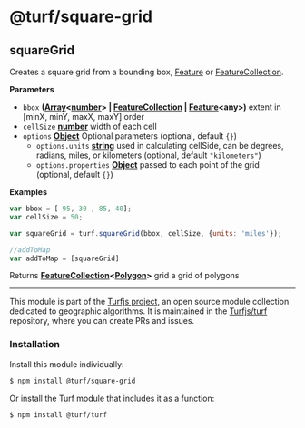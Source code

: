 # @turf/square-grid

<!-- Generated by documentation.js. Update this documentation by updating the source code. -->

## squareGrid

Creates a square grid from a bounding box, [Feature](http://geojson.org/geojson-spec.html#feature-objects) or [FeatureCollection](http://geojson.org/geojson-spec.html#feature-collection-objects).

**Parameters**

-   `bbox` **([Array](https://developer.mozilla.org/en-US/docs/Web/JavaScript/Reference/Global_Objects/Array)&lt;[number](https://developer.mozilla.org/en-US/docs/Web/JavaScript/Reference/Global_Objects/Number)> | [FeatureCollection](http://geojson.org/geojson-spec.html#feature-collection-objects) \| [Feature](http://geojson.org/geojson-spec.html#feature-objects)&lt;any>)** extent in [minX, minY, maxX, maxY] order
-   `cellSize` **[number](https://developer.mozilla.org/en-US/docs/Web/JavaScript/Reference/Global_Objects/Number)** width of each cell
-   `options` **[Object](https://developer.mozilla.org/en-US/docs/Web/JavaScript/Reference/Global_Objects/Object)** Optional parameters (optional, default `{}`)
    -   `options.units` **[string](https://developer.mozilla.org/en-US/docs/Web/JavaScript/Reference/Global_Objects/String)** used in calculating cellSide, can be degrees, radians, miles, or kilometers (optional, default `"kilometers"`)
    -   `options.properties` **[Object](https://developer.mozilla.org/en-US/docs/Web/JavaScript/Reference/Global_Objects/Object)** passed to each point of the grid (optional, default `{}`)

**Examples**

```javascript
var bbox = [-95, 30 ,-85, 40];
var cellSize = 50;

var squareGrid = turf.squareGrid(bbox, cellSize, {units: 'miles'});

//addToMap
var addToMap = [squareGrid]
```

Returns **[FeatureCollection](http://geojson.org/geojson-spec.html#feature-collection-objects)&lt;[Polygon](http://geojson.org/geojson-spec.html#polygon)>** grid a grid of polygons

<!-- This file is automatically generated. Please don't edit it directly:
if you find an error, edit the source file (likely index.js), and re-run
./scripts/generate-readmes in the turf project. -->

---

This module is part of the [Turfjs project](http://turfjs.org/), an open source
module collection dedicated to geographic algorithms. It is maintained in the
[Turfjs/turf](https://github.com/Turfjs/turf) repository, where you can create
PRs and issues.

### Installation

Install this module individually:

```sh
$ npm install @turf/square-grid
```

Or install the Turf module that includes it as a function:

```sh
$ npm install @turf/turf
```
